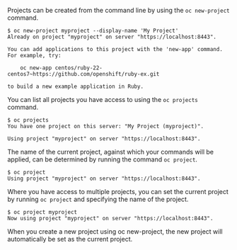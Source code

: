 Projects can be created from the command line by using the ``oc new-project`` command.

```
$ oc new-project myproject --display-name 'My Project'
Already on project "myproject" on server "https://localhost:8443".

You can add applications to this project with the 'new-app' command.
For example, try:

    oc new-app centos/ruby-22-centos7~https://github.com/openshift/ruby-ex.git

to build a new example application in Ruby.
```

You can list all projects you have access to using the ``oc projects`` command.

```
$ oc projects
You have one project on this server: "My Project (myproject)".

Using project "myproject" on server "https://localhost:8443".
```

The name of the current project, against which your commands will be applied, can be determined by running the command ``oc project``.

```
$ oc project
Using project "myproject" on server "https://localhost:8443".
```

Where you have access to multiple projects, you can set the current project by running ``oc project`` and specifying the name of the project.

```
$ oc project myproject
Now using project "myproject" on server "https://localhost:8443".
```

When you create a new project using oc new-project, the new project will automatically be set as the current project.
